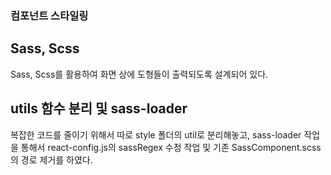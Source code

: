 ### 컴포넌트 스타일링

## Sass, Scss
Sass, Scss를 활용하여 화면 상에 도형들이 출력되도록 설계되어 있다.


## utils 함수 분리 및 sass-loader
복잡한 코드를 줄이기 위해서 따로 style 폴더의 util로 분리해놓고, 
sass-loader 작업을 통해서 react-config.js의 sassRegex 수정 작업 및 기존 SassComponent.scss의 경로 제거를 하였다.

